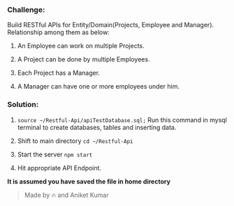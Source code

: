 ### Challenge: 

Build RESTful APIs for Entity/Domain(Projects, Employee and Manager). Relationship among them as below:
1. An Employee can work on multiple Projects.

2. A Project can be done by multiple Employees.

3. Each Project has a Manager.

4. A Manager can have one or more employees under him.



### Solution: 

1. `source ~/Restful-Api/apiTestDatabase.sql;`
    Run this command in mysql terminal to create databases, tables and inserting data.

2. Shift to main directory `cd ~/Restful-Api`

3. Start the server `npm start`

4. Hit appropriate API Endpoint.


__It is assumed you have saved the file in home directory__


> Made by 🔥 and Aniket Kumar
